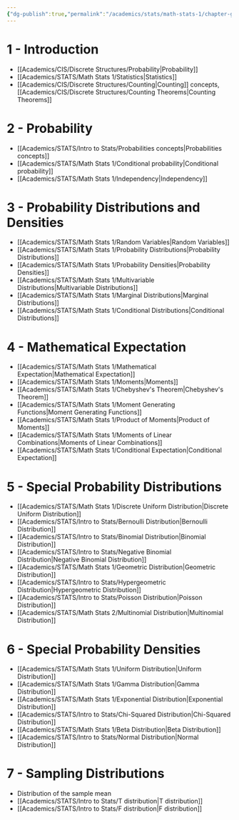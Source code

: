 ```yaml
---
{"dg-publish":true,"permalink":"/academics/stats/math-stats-1/chapter-guide/","created":"2025-07-08T10:36:31.454-04:00","updated":"2025-07-08T10:50:45.198-04:00"}
---
```


# 1 - Introduction
- [[Academics/CIS/Discrete Structures/Probability\|Probability]] 
- [[Academics/STATS/Math Stats 1/Statistics\|Statistics]]
- [[Academics/CIS/Discrete Structures/Counting\|Counting]] concepts, [[Academics/CIS/Discrete Structures/Counting Theorems\|Counting Theorems]] 

# 2 - Probability
- [[Academics/STATS/Intro to Stats/Probabilities concepts\|Probabilities concepts]]
- [[Academics/STATS/Math Stats 1/Conditional probability\|Conditional probability]]
- [[Academics/STATS/Math Stats 1/Independency\|Independency]]

# 3 - Probability Distributions and Densities
- [[Academics/STATS/Math Stats 1/Random Variables\|Random Variables]]
- [[Academics/STATS/Math Stats 1/Probability Distributions\|Probability Distributions]]
- [[Academics/STATS/Math Stats 1/Probability Densities\|Probability Densities]]
- [[Academics/STATS/Math Stats 1/Multivariable Distributions\|Multivariable Distributions]]
- [[Academics/STATS/Math Stats 1/Marginal Distributions\|Marginal Distributions]]
- [[Academics/STATS/Math Stats 1/Conditional Distributions\|Conditional Distributions]]

# 4 - Mathematical Expectation
- [[Academics/STATS/Math Stats 1/Mathematical Expectation\|Mathematical Expectation]]
- [[Academics/STATS/Math Stats 1/Moments\|Moments]]
- [[Academics/STATS/Math Stats 1/Chebyshev's Theorem\|Chebyshev's Theorem]]
- [[Academics/STATS/Math Stats 1/Moment Generating Functions\|Moment Generating Functions]]
- [[Academics/STATS/Math Stats 1/Product of Moments\|Product of Moments]]
- [[Academics/STATS/Math Stats 1/Moments of Linear Combinations\|Moments of Linear Combinations]]
- [[Academics/STATS/Math Stats 1/Conditional Expectation\|Conditional Expectation]]

# 5 - Special Probability Distributions
- [[Academics/STATS/Math Stats 1/Discrete Uniform Distribution\|Discrete Uniform Distribution]]
- [[Academics/STATS/Intro to Stats/Bernoulli Distribution\|Bernoulli Distribution]]
- [[Academics/STATS/Intro to Stats/Binomial Distribution\|Binomial Distribution]]
- [[Academics/STATS/Intro to Stats/Negative Binomial Distribution\|Negative Binomial Distribution]]
- [[Academics/STATS/Math Stats 1/Geometric Distribution\|Geometric Distribution]]
- [[Academics/STATS/Intro to Stats/Hypergeometric Distribution\|Hypergeometric Distribution]]
- [[Academics/STATS/Intro to Stats/Poisson Distribution\|Poisson Distribution]]
- [[Academics/STATS/Math Stats 2/Multinomial Distribution\|Multinomial Distribution]]

# 6 - Special Probability Densities
- [[Academics/STATS/Math Stats 1/Uniform Distribution\|Uniform Distribution]]
- [[Academics/STATS/Math Stats 1/Gamma Distribution\|Gamma Distribution]]
- [[Academics/STATS/Math Stats 1/Exponential Distribution\|Exponential Distribution]]
- [[Academics/STATS/Intro to Stats/Chi-Squared Distribution\|Chi-Squared Distribution]]
- [[Academics/STATS/Math Stats 1/Beta Distribution\|Beta Distribution]]
- [[Academics/STATS/Intro to Stats/Normal Distribution\|Normal Distribution]]

# 7 - Sampling Distributions
- Distribution of the sample mean
- [[Academics/STATS/Intro to Stats/T distribution\|T distribution]]
- [[Academics/STATS/Intro to Stats/F distribution\|F distribution]]

